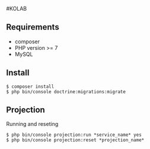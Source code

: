 #KOLAB

## Requirements
* composer
* PHP version >= 7
* MySQL

## Install
```
$ composer install
$ php bin/console doctrine:migrations:migrate
```

## Projection
Running and reseting
```
$ php bin/console projection:run *service_name* yes
$ php bin/console projection:reset *projection_name*
```